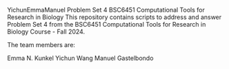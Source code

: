 YichunEmmaManuel
Problem Set 4
BSC6451 Computational Tools for Research in Biology
This repository contains scripts to address and answer Problem Set 4 from the BSC6451 Computational Tools for Research in Biology Course - Fall 2024.

The team members are:

Emma N. Kunkel
Yichun Wang
Manuel Gastelbondo
